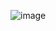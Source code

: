 ![image](https://github.com/CaioLariel/getSmallestWordProblem/assets/112914813/e809701a-e583-4a88-b49a-f3f1dabb1a12)

